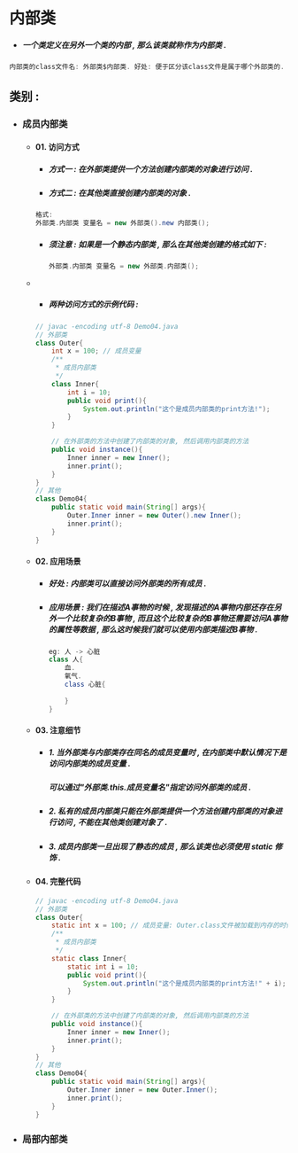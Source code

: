 # 内部类

* ##### 一个类定义在另外一个类的内部 , 那么该类就称作为内部类 .

```java
内部类的class文件名: 外部类$内部类. 好处: 便于区分该class文件是属于哪个外部类的.
```

## 类别 :

* ### 成员内部类

  * #### 01. 访问方式

    * ##### 方式一 : 在外部类提供一个方法创建内部类的对象进行访问 .
    * ##### 方式二 : 在其他类直接创建内部类的对象 .

    ```java
    格式:
    外部类.内部类 变量名 = new 外部类().new 内部类();
    ```

    * ##### 须注意 : 如果是一个静态内部类 , 那么在其他类创建的格式如下 :

      ```java
      外部类.内部类 变量名 = new 外部类.内部类();
      ```
  * * ##### 两种访问方式的示例代码 :

    ```java
    // javac -encoding utf-8 Demo04.java
    // 外部类
    class Outer{
        int x = 100; // 成员变量
        /**
         * 成员内部类
         */
        class Inner{
            int i = 10;
            public void print(){
                System.out.println("这个是成员内部类的print方法!");
            }
        }

        // 在外部类的方法中创建了内部类的对象, 然后调用内部类的方法
        public void instance(){
            Inner inner = new Inner();
            inner.print();
        }
    }
    // 其他
    class Demo04{
        public static void main(String[] args){
            Outer.Inner inner = new Outer().new Inner();
            inner.print();
        }
    }
    ```
  * #### 02. 应用场景

    * ##### 好处 : 内部类可以直接访问外部类的所有成员 .
    * ##### 应用场景 : 我们在描述A事物的时候 , 发现描述的A事物内部还存在另外一个比较复杂的B事物 , 而且这个比较复杂的B事物还需要访问A事物的属性等数据 , 那么这时候我们就可以使用内部类描述B事物 .

      ```java
      eg: 人 -> 心脏
      class 人{
          血.
          氧气.
          class 心脏{
        
          }
      }
      ```
  * #### 03. 注意细节 

    * ##### 1. 当外部类与内部类存在同名的成员变量时 , 在内部类中默认情况下是访问内部类的成员变量 .

      ##### 可以通过"外部类.this.成员变量名"指定访问外部类的成员 .

    * ##### 2. 私有的成员内部类只能在外部类提供一个方法创建内部类的对象进行访问 , 不能在其他类创建对象了 .
    * ##### 3. 成员内部类一旦出现了静态的成员 , 那么该类也必须使用 static 修饰 .
  * #### 04. 完整代码

    ```java
    // javac -encoding utf-8 Demo04.java
    // 外部类
    class Outer{
        static int x = 100; // 成员变量: Outer.class文件被加载到内存的时候存在于内存中 -> 静态的成员数据不是需要对象存在才能访问的.
        /**
         * 成员内部类
         */
        static class Inner{
            static int i = 10;
            public void print(){
                System.out.println("这个是成员内部类的print方法!" + i);
            }
        }

        // 在外部类的方法中创建了内部类的对象, 然后调用内部类的方法
        public void instance(){
            Inner inner = new Inner();
            inner.print();
        }
    }
    // 其他
    class Demo04{
        public static void main(String[] args){
            Outer.Inner inner = new Outer.Inner();
            inner.print();
        }
    }
    ```
* ### 局部内部类



